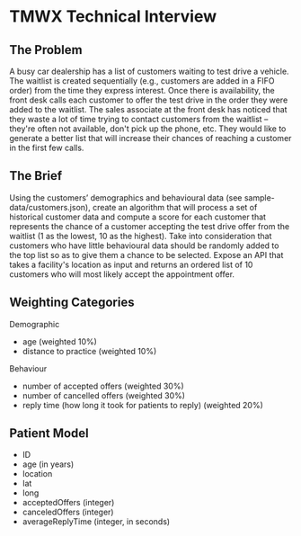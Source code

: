 # TMWX Technical Interview

## The Problem
A busy car dealership has a list of customers waiting to test drive a vehicle. The waitlist is created sequentially (e.g., customers are added in a FIFO order) from the time they express interest. Once there is availability, the front desk calls each customer to offer the test drive in the order they were added to the waitlist. The sales associate at the front desk has noticed that they waste a lot of time trying to contact customers from the waitlist – they're often not available, don't pick up the phone, etc. They would like to generate a better list that will increase their chances of reaching a customer in the first few calls.
 
## The Brief
Using the customers’ demographics and behavioural data (see sample-data/customers.json), create an algorithm that will process a set of historical customer data and compute a score for each customer that represents the chance of a customer accepting the test drive offer from the waitlist (1 as the lowest, 10 as the highest). Take into consideration that customers who have little behavioural data should be randomly added to the top list so as to give them a chance to be selected. Expose an API that takes a facility's location as input and returns an ordered list of 10 customers who will most likely accept the appointment offer.
 
## Weighting Categories
Demographic
- age (weighted 10%)
- distance to practice (weighted 10%)
 
Behaviour
- number of accepted offers (weighted 30%)
- number of cancelled offers (weighted 30%)
- reply time (how long it took for patients to reply) (weighted 20%)
 
## Patient Model
- ID
- age (in years)
- location
 - lat
 - long
- acceptedOffers (integer)
- canceledOffers (integer)
- averageReplyTime (integer, in seconds)